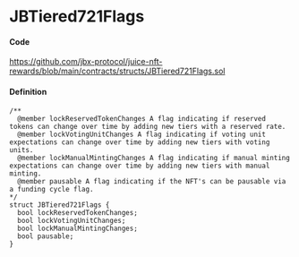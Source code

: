 # JBTiered721Flags

#### Code

https://github.com/jbx-protocol/juice-nft-rewards/blob/main/contracts/structs/JBTiered721Flags.sol

#### Definition

```
/** 
  @member lockReservedTokenChanges A flag indicating if reserved tokens can change over time by adding new tiers with a reserved rate.
  @member lockVotingUnitChanges A flag indicating if voting unit expectations can change over time by adding new tiers with voting units.
  @member lockManualMintingChanges A flag indicating if manual minting expectations can change over time by adding new tiers with manual minting.
  @member pausable A flag indicating if the NFT's can be pausable via a funding cycle flag.
*/
struct JBTiered721Flags {
  bool lockReservedTokenChanges;
  bool lockVotingUnitChanges;
  bool lockManualMintingChanges;
  bool pausable;
}
```
